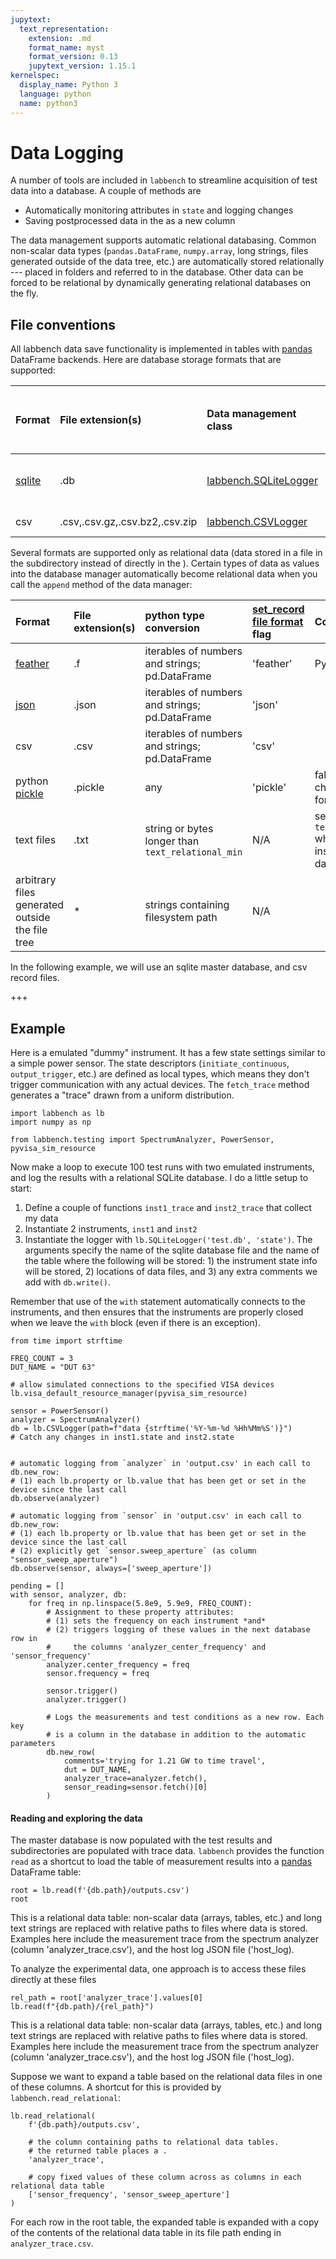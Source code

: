 ```yaml
---
jupytext:
  text_representation:
    extension: .md
    format_name: myst
    format_version: 0.13
    jupytext_version: 1.15.1
kernelspec:
  display_name: Python 3
  language: python
  name: python3
---
```


# Data Logging
A number of tools are included in `labbench` to streamline acquisition of test data into a database. A couple of methods are

* Automatically monitoring attributes in `state` and logging changes
* Saving postprocessed data in the as a new column

The data management supports automatic relational databasing. Common non-scalar data types (`pandas.DataFrame`, `numpy.array`, long strings, files generated outside of the data tree, etc.) are automatically stored relationally --- placed in folders and referred to in the database. Other data can be forced to be relational by dynamically generating relational databases on the fly.

## File conventions
All labbench data save functionality is implemented in tables with [pandas](pandas.pydata.org) DataFrame backends. Here are database storage formats that are supported:

| Format                            | File extension(s)              | Data management class | flag to [use record file format](http://ssm.ipages.nist.gov/labbench/labbench.html#labbench.managedata.RelationalTableLogger.set_relational_file_format) | Comments |
|:----------------------------------|:-------------------------------|:-----------------------|:------------------------|:----
| [sqlite](sqlite.org)              | .db                            | [labbench.SQLiteLogger](http://ssm.ipages.nist.gov/labbench/labbench.html#labbench.managedata.SQLiteLogger) | 'sqlite' | Scales to larger databases than csv |
| csv                               | .csv,.csv.gz,.csv.bz2,.csv.zip | [labbench.CSVLogger](http://ssm.ipages.nist.gov/labbench/labbench.html#labbench.managedata.CSVLogger)          |'csv'| Easy to inspect |

Several formats are supported only as relational data (data stored in a file in the subdirectory instead of directly in the ). Certain types of data as values into the database manager automatically become relational data when you call the `append` method of the data manager:

| Format                            | File extension(s)              | python type conversion | [set_record file format](http://ssm.ipages.nist.gov/labbench/labbench.html#labbench.managedata.RelationalTableLogger.set_relational_file_format) flag | Comments |
|:----------------------------------|:-------------------------------|:-----------------------|:------------------------|:----
| [feather](github.com/wesm/feather)| .f                             | iterables of numbers and strings; pd.DataFrame | 'feather' | Python 3.x only
| [json](http://www.json.org/)      | .json                          | iterables of numbers and strings; pd.DataFrame         | 'json' | |
| csv                               | .csv | iterables of numbers and strings; pd.DataFrame         |'csv'| |
| python [pickle](https://docs.python.org/3/library/pickle.html) | .pickle | any | 'pickle' | fallback if the chosen relational format fails |
| text files     | .txt | string or bytes longer than `text_relational_min` | N/A | set `text_relational_min` when you instantiate the database manager
| arbitrary files generated outside the file tree |     *             | strings containing filesystem path | N/A |

In the following example, we will use an sqlite master database, and csv record files.

+++

## Example
Here is a emulated "dummy" instrument. It has a few state settings similar to a simple power sensor. The state descriptors (`initiate_continuous`, `output_trigger`, etc.) are defined as local types, which means they don't trigger communication with any actual devices. The `fetch_trace` method generates a "trace" drawn from a uniform distribution.

```{code-cell} ipython3
import labbench as lb
import numpy as np

from labbench.testing import SpectrumAnalyzer, PowerSensor, pyvisa_sim_resource
```

Now make a loop to execute 100 test runs with two emulated instruments, and log the results with a relational SQLite database. I do a little setup to start:

1. Define a couple of functions `inst1_trace` and `inst2_trace` that collect my data
2. Instantiate 2 instruments, `inst1` and `inst2`
3. Instantiate the logger with `lb.SQLiteLogger('test.db', 'state')`.
   The arguments specify the name of the sqlite database file and the name of the table where the following will be stored: 1) the instrument state info will be stored, 2) locations of data files, and 3) any extra comments we add with `db.write()`.

Remember that use of the `with` statement automatically connects to the instruments, and then ensures that the instruments are properly closed when we leave the `with` block (even if there is an exception).

```{code-cell} ipython3
from time import strftime

FREQ_COUNT = 3
DUT_NAME = "DUT 63"

# allow simulated connections to the specified VISA devices
lb.visa_default_resource_manager(pyvisa_sim_resource)

sensor = PowerSensor()
analyzer = SpectrumAnalyzer()
db = lb.CSVLogger(path=f"data {strftime('%Y-%m-%d %Hh%Mm%S')}")
# Catch any changes in inst1.state and inst2.state


# automatic logging from `analyzer` in 'output.csv' in each call to db.new_row:
# (1) each lb.property or lb.value that has been get or set in the device since the last call
db.observe(analyzer)

# automatic logging from `sensor` in 'output.csv' in each call to db.new_row:
# (1) each lb.property or lb.value that has been get or set in the device since the last call
# (2) explicitly get `sensor.sweep_aperture` (as column "sensor_sweep_aperture")
db.observe(sensor, always=['sweep_aperture'])

pending = []
with sensor, analyzer, db:
    for freq in np.linspace(5.8e9, 5.9e9, FREQ_COUNT):
        # Assignment to these property attributes:
        # (1) sets the frequency on each instrument *and*
        # (2) triggers logging of these values in the next database row in
        #     the columns 'analyzer_center_frequency' and 'sensor_frequency'
        analyzer.center_frequency = freq
        sensor.frequency = freq

        sensor.trigger()
        analyzer.trigger()

        # Logs the measurements and test conditions as a new row. Each key
        # is a column in the database in addition to the automatic parameters
        db.new_row(
            comments='trying for 1.21 GW to time travel',
            dut = DUT_NAME,
            analyzer_trace=analyzer.fetch(),
            sensor_reading=sensor.fetch()[0]
        )
```

#### Reading and exploring the data
The master database is now populated with the test results and subdirectories are populated with trace data. `labbench` provides the function `read` as a shortcut to load the table of measurement results into a [pandas](http://pandas.pydata.org/pandas-docs/stable/) DataFrame table:

```{code-cell} ipython3
root = lb.read(f'{db.path}/outputs.csv')
root
```

This is a relational data table: non-scalar data (arrays, tables, etc.) and long text strings are replaced with relative paths to files where data is stored. Examples here include the measurement trace from the spectrum analyzer (column 'analyzer_trace.csv'), and the host log JSON file ('host_log).

To analyze the experimental data, one approach is to access these files directly at these files

```{code-cell} ipython3
rel_path = root['analyzer_trace'].values[0]
lb.read(f"{db.path}/{rel_path}")
```

This is a relational data table: non-scalar data (arrays, tables, etc.) and long text strings are replaced with relative paths to files where data is stored. Examples here include the measurement trace from the spectrum analyzer (column 'analyzer_trace.csv'), and the host log JSON file ('host_log).

Suppose we want to expand a table based on the relational data files in one of these columns. A shortcut for this is provided by `labbench.read_relational`:

```{code-cell} ipython3
lb.read_relational(
    f'{db.path}/outputs.csv',

    # the column containing paths to relational data tables.
    # the returned table places a .
    'analyzer_trace',

    # copy fixed values of these column across as columns in each relational data table
    ['sensor_frequency', 'sensor_sweep_aperture']
)
```

For each row in the root table, the expanded table is expanded with a copy of the contents of the relational data table in its file path ending in `analyzer_trace.csv`.
